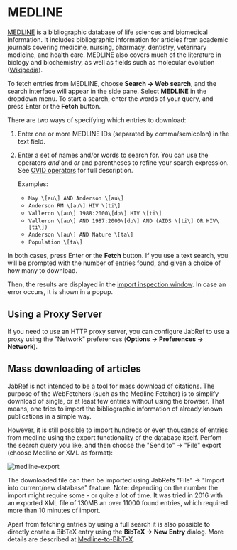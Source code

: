 # MEDLINE

[MEDLINE](https://www.nlm.nih.gov/bsd/pmresources.html) is a bibliographic database of life sciences and biomedical information. It includes bibliographic information for articles from academic journals covering medicine, nursing, pharmacy, dentistry, veterinary medicine, and health care. MEDLINE also covers much of the literature in biology and biochemistry, as well as fields such as molecular evolution \([Wikipedia](https://en.wikipedia.org/wiki/MEDLINE)\).

To fetch entries from MEDLINE, choose **Search → Web search**, and the search interface will appear in the side pane. Select **MEDLINE** in the dropdown menu. To start a search, enter the words of your query, and press Enter or the **Fetch** button.

There are two ways of specifying which entries to download:

1. Enter one or more MEDLINE IDs \(separated by comma/semicolon\) in the text field.
2. Enter a set of names and/or words to search for. You can use the operators _and_ and _or_ and parentheses to refine your search expression. See [OVID operators](https://resourcecenter.ovid.com/site/help/documentation/ospa/en/Content/syntax.htm) for full description.

   Examples:

   * `May \[au\] AND Anderson \[au\]`
   * `Anderson RM \[au\] HIV \[ti\]`
   * `Valleron \[au\] 1988:2000\[dp\] HIV \[ti\]`
   * `Valleron \[au\] AND 1987:2000\[dp\] AND (AIDS \[ti\] OR HIV\[ti\])`
   * `Anderson \[au\] AND Nature \[ta\]`
   * `Population \[ta\]`

In both cases, press Enter or the **Fetch** button. If you use a text search, you will be prompted with the number of entries found, and given a choice of how many to download.

Then, the results are displayed in the [import inspection window](). In case an error occurs, it is shown in a popup.

## Using a Proxy Server

If you need to use an HTTP proxy server, you can configure JabRef to use a proxy using the "Network" preferences \(**Options → Preferences → Network**\).

## Mass downloading of articles

JabRef is not intended to be a tool for mass download of citations. The purpose of the WebFetchers \(such as the Medline Fetcher\) is to simplify download of single, or at least few entries without using the browser. That means, one tries to import the bibliographic information of already known publications in a simple way.

However, it is still possible to import hundreds or even thousands of entries from medline using the export functionality of the database itself. Perfom the search query you like, and then choose the "Send to" → "File" export \(choose Medline or XML as format\):

![medline-export](https://cloud.githubusercontent.com/assets/676652/21082470/83635c92-bfdc-11e6-9345-3dd2f356e18f.png)

The downloaded file can then be imported using JabRefs "File" → "Import into current/new database" feature. Note: depending on the number the import might require some - or quite a lot of time. It was tried in 2016 with an exported XML file of 130MB an over 11000 found entries, which required more than 10 minutes of import.

Apart from fetching entries by using a full search it is also possible to directly create a BibTeX entry using the **BibTeX → New Entry** dialog. More details are described at [Medline-to-BibTeX]().

